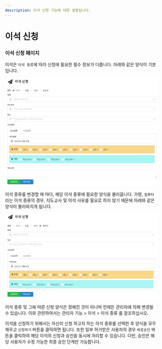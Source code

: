 ```yaml
---
description: 이석 신청 기능에 대한 설명입니다.
---
```


# 이석 신청

### 이석 신청 페이지

이석은 `이석 종류`에 따라 신청에 필요한 필수 정보가 다릅니다. 아래와 같은 양식이 기본입니다.

![이석 신청 기본 양식](<../.gitbook/assets/image (1).png>)

이석 종류를 변경할 때 마다, 해당 이석 종류에 필요한 양식을 불러옵니다. 가령, `컴퓨터`라는 이석 종류의 경우, 지도교사 및 이석 사유를 필요로 하지 않기 때문에 아래와 같은 양식이 불러와지게 됩니다.

![다른 이석 종류(컴퓨터)의 신청 기본 양식](<../.gitbook/assets/image (2).png>)

이석 종류 및 그에 따른 신청 양식은 정해진 것이 아니며 언제든 관리자에 의해 변경될 수 있습니다. 이와 관련하여서는 관리자 기능 > 이석 > 이석 종류 를 참조하십시오.

이석을 신청하기 위해서는 자신이 신청 하고자 하는 이석 종류를 선택한 후 양식을 모두 채우고 `신청하기` 버튼을 클릭하면 됩니다. 또한 일부 허가받은 사용자의 경우 `바로승인` 버튼을 클릭하여 해당 이석의 신청과 승인을 동시에 처리할 수 있습니다. 다만, 승인은 해당 사용자가 수정 가능한 최종 승인 단계만 가능합니다.
